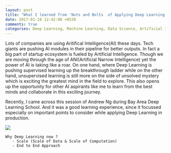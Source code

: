 ```yaml
---
layout: post
title: "What I learned from 'Nuts and Bolts  of Applying Deep Learning by Andrew Ng'"
date: 2017-01-18 12:42:00 +0530
comments: true
categories: Deep Learning, Machine Learning, Data Science, Artificial Intelligence
---
```


Lots of companies are using Aritifical Intelligence(AI) these days. Tech giants are pushing AI modules in their pipeline for better outputs. In fact a big part of startup ecosystem is fueled by Artificial Intelligence. Though we are moving through the age of ANI(Artificial Narrow Intelligence) yet the power of AI is taking like a roar. On one hand, where Deep Learning is pushing supervised learning up the breakthrough ladder while on the other hand, unsupervised learning is still more on the side of unsolved mystery which is exciting the greatest mind in the field to explore. This also opens up the opportunity for other AI aspirants like me to learn from the best minds and collaborate in this exciting journey.

Recently, I came across this session of Andrew Ng during Bay Area Deep Learning School. And it was a good learning experience, since it focussed especially on important points to consider while applying Deep Learning in production.

[![](https://img.youtube.com/vi/F1ka6a13S9I/0.jpg)](https://www.youtube.com/watch?v=F1ka6a13S9I)

```
Why Deep Learning now ?
   - Scale (Scale of Data & Scale of Computation)
   - End to End Approach 
```
